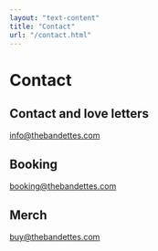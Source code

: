 ```yaml
---
layout: "text-content"
title: "Contact"
url: "/contact.html"
---
```



# Contact

## Contact and love letters
[info@thebandettes.com](mailto:info@thebandettes.com)  


## Booking
[booking@thebandettes.com](mailto:booking@thebandettes.com)


## Merch
[buy@thebandettes.com](mailto:buy@thebandettes.com)
